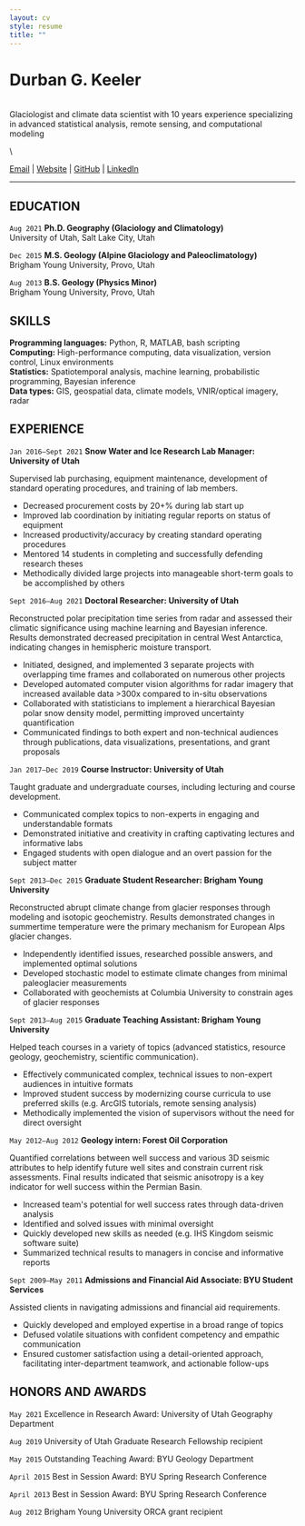 ```yaml
---
layout: cv
style: resume
title: ""
---
```


# Durban G. Keeler
\
Glaciologist and climate data scientist with 10 years experience specializing in advanced statistical analysis, remote sensing, and computational modeling

\
<!-- **Email:** [durban.keeler@gmail.com](durban.keeler@gmail.com) &ensp; &emsp; **Website:** [https://durbank.github.io/](https://durbank.github.io/) \
**Github:** [https://github.com/durbank](https://github.com/durbank) &emsp; **LinkedIn:** [www.linkedin.com/in/durbank](www.linkedin.com/in/durbank) -->
[Email](durban.keeler@gmail.com) \| [Website](https://durbank.github.io/) \| [GitHub](https://github.com/durbank) \| [LinkedIn](www.linkedin.com/in/durbank)

<!-- ## Objective

A _[insert job-specific descriptor]_ position where I can leverage my experience in Earth Sciences, remote sensing, and machine learning. -->

---

## EDUCATION

`Aug 2021`
**Ph.D. Geography (Glaciology and Climatology)**\
University of Utah, Salt Lake City, Utah

`Dec 2015`
**M.S. Geology (Alpine Glaciology and Paleoclimatology)**\
Brigham Young University, Provo, Utah

`Aug 2013`
**B.S. Geology (Physics Minor)**\
Brigham Young University, Provo, Utah

## SKILLS

**Programming languages:** Python, R, MATLAB, bash scripting \
**Computing:** High-performance computing, data visualization, version control, Linux environments \
**Statistics:** Spatiotemporal analysis, machine learning, probabilistic programming, Bayesian inference \
**Data types:** GIS, geospatial data, climate models, VNIR/optical imagery, radar

## EXPERIENCE

`Jan 2016–Sept 2021`
**Snow Water and Ice Research Lab Manager: University of Utah**

Supervised lab purchasing, equipment maintenance, development of standard operating procedures, and training of lab members.

- Decreased procurement costs by 20+% during lab start up
- Improved lab coordination by initiating regular reports on status of equipment
- Increased productivity/accuracy by creating standard operating procedures
- Mentored 14 students in completing and successfully defending research theses
- Methodically divided large projects into manageable short-term goals to be accomplished by others

`Sept 2016–Aug 2021`
**Doctoral Researcher: University of Utah**

Reconstructed polar precipitation time series from radar and assessed their climatic significance using machine learning and Bayesian inference.
Results demonstrated decreased precipitation in central West Antarctica, indicating changes in hemispheric moisture transport.

- Initiated, designed, and implemented 3 separate projects with overlapping time frames and collaborated on numerous other projects
- Developed automated computer vision algorithms for radar imagery that increased available data >300x compared to in-situ observations
- Collaborated with statisticians to implement a hierarchical Bayesian polar snow density model, permitting improved uncertainty quantification
- Communicated findings to both expert and non-technical audiences through publications, data visualizations, presentations, and  grant proposals

`Jan 2017–Dec 2019`
**Course Instructor: University of Utah**

Taught graduate and undergraduate courses, including lecturing and course development.

- Communicated complex topics to non-experts in engaging and understandable formats
- Demonstrated initiative and creativity in crafting captivating lectures and informative labs
- Engaged students with open dialogue and an overt passion for the subject matter

`Sept 2013–Dec 2015`
**Graduate Student Researcher: Brigham Young University**

Reconstructed abrupt climate change from glacier responses through modeling and isotopic geochemistry.
Results demonstrated changes in summertime temperature were the primary mechanism for European Alps glacier changes.

- Independently identified issues, researched possible answers, and implemented optimal solutions
- Developed stochastic model to estimate climate changes from minimal paleoglacier measurements
- Collaborated with geochemists at Columbia University to constrain ages of glacier responses

`Sept 2013–Aug 2015`
**Graduate Teaching Assistant: Brigham Young University**

Helped teach courses in a variety of topics (advanced statistics, resource geology, geochemistry, scientific communication).

- Effectively communicated complex, technical issues to non-expert audiences in intuitive formats
- Improved student success by modernizing course curricula to use preferred skills (e.g. ArcGIS tutorials, remote sensing analysis)
- Methodically implemented the vision of supervisors without the need for direct oversight

<!-- `Sept 2011–June 2013`
**Undergraduate Researcher: Brigham Young University**

A brief description of the role...

- Reconstruction of Antarctic moisture sources using deuterium excess analyses
- Important implications for understanding atmospheric circulation and moisture transport in the Southern Hemisphere
- Included geochemical analysis, statistical analysis, and atmospheric interpretation
- Results showed a greater contribution from high latitude sources for West Antarctica -->

`May 2012–Aug 2012`
**Geology intern: Forest Oil Corporation**

Quantified correlations between well success and various 3D seismic attributes to help identify future well sites and constrain current risk assessments.
Final results indicated that seismic anisotropy is a key indicator for well success within the Permian Basin.

- Increased team's potential for well success rates through data-driven analysis
- Identified and solved issues with minimal oversight
- Quickly developed new skills as needed (e.g. IHS Kingdom seismic software suite)
- Summarized technical results to managers in concise and informative reports

`Sept 2009–May 2011`
**Admissions and Financial Aid Associate: BYU Student Services**

Assisted clients in navigating admissions and financial aid requirements.

- Quickly developed and employed expertise in a broad range of topics
- Defused volatile situations with confident competency and empathic communication
- Ensured customer satisfaction using a detail-oriented approach, facilitating inter-department teamwork, and actionable follow-ups

## HONORS AND AWARDS

`May 2021`
Excellence in Research Award: University of Utah Geography Department

`Aug 2019`
University of Utah Graduate Research Fellowship recipient

`May 2015`
Outstanding Teaching Award: BYU Geology Department

`April 2015`
Best in Session Award: BYU Spring Research Conference

`April 2013`
Best in Session Award: BYU Spring Research Conference

`Aug 2012`
Brigham Young University ORCA grant recipient

<!-- `2006`
ConocoPhillips Scholarship recipient

`2004`
VFW Voice of Democracy Scholarship recipient -->

<!-- ---

Last updated: July 2021 -->
